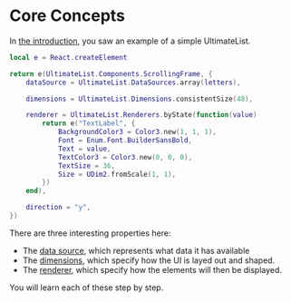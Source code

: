 # Core Concepts
In [the introduction](../), you saw an example of a simple UltimateList.

```lua
local e = React.createElement

return e(UltimateList.Components.ScrollingFrame, {
    dataSource = UltimateList.DataSources.array(letters),

    dimensions = UltimateList.Dimensions.consistentSize(48),

    renderer = UltimateList.Renderers.byState(function(value)
        return e("TextLabel", {
            BackgroundColor3 = Color3.new(1, 1, 1),
            Font = Enum.Font.BuilderSansBold,
            Text = value,
            TextColor3 = Color3.new(0, 0, 0),
            TextSize = 36,
            Size = UDim2.fromScale(1, 1),
        })
    end),

    direction = "y",
})
```

There are three interesting properties here:
- The [data source](./data-sources), which represents what data it has available
- The [dimensions](./dimensions), which specify how the UI is layed out and shaped.
- The [renderer](./renderers), which specify how the elements will then be displayed.

You will learn each of these step by step.
